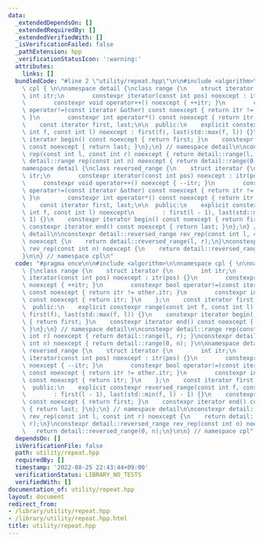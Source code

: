```yaml
---
data:
  _extendedDependsOn: []
  _extendedRequiredBy: []
  _extendedVerifiedWith: []
  _isVerificationFailed: false
  _pathExtension: hpp
  _verificationStatusIcon: ':warning:'
  attributes:
    links: []
  bundledCode: "#line 2 \"utility/repeat.hpp\"\n\n#include <algorithm>\n\nnamespace\
    \ cpl { \n\nnamespace detail {\nclass range {\n    struct iterator {\n       \
    \ int itr;\n        constexpr iterator(const int pos) noexcept : itr(pos) {}\n\
    \        constexpr void operator++() noexcept { ++itr; }\n        constexpr bool\
    \ operator!=(const iterator &other) const noexcept { return itr != other.itr;\
    \ }\n        constexpr int operator*() const noexcept { return itr; }\n    };\n\
    \    const iterator first, last;\n\n  public:\n    explicit constexpr range(const\
    \ int f, const int l) noexcept : first(f), last(std::max(f, l)) {}\n    constexpr\
    \ iterator begin() const noexcept { return first; }\n    constexpr iterator end()\
    \ const noexcept { return last; }\n};\n} // namespace detail\n\nconstexpr detail::range\
    \ rep(const int l, const int r) noexcept { return detail::range(l, r); }\nconstexpr\
    \ detail::range rep(const int n) noexcept { return detail::range(0, n); }\n\n\
    namespace detail {\nclass reversed_range {\n    struct iterator {\n        int\
    \ itr;\n        constexpr iterator(const int pos) noexcept : itr(pos) {}\n   \
    \     constexpr void operator++() noexcept { --itr; }\n        constexpr bool\
    \ operator!=(const iterator &other) const noexcept { return itr != other.itr;\
    \ }\n        constexpr int operator*() const noexcept { return itr; }\n    };\n\
    \    const iterator first, last;\n\n  public:\n    explicit constexpr reversed_range(const\
    \ int f, const int l) noexcept\n        : first(l - 1), last(std::min(f, l) -\
    \ 1) {}\n    constexpr iterator begin() const noexcept { return first; }\n   \
    \ constexpr iterator end() const noexcept { return last; }\n};\n} // namespace\
    \ detail\n\nconstexpr detail::reversed_range rev_rep(const int l, const int r)\
    \ noexcept {\n    return detail::reversed_range(l, r);\n}\nconstexpr detail::reversed_range\
    \ rev_rep(const int n) noexcept {\n    return detail::reversed_range(0, n);\n\
    }\n\n} // namespace cpl\n"
  code: "#pragma once\n\n#include <algorithm>\n\nnamespace cpl { \n\nnamespace detail\
    \ {\nclass range {\n    struct iterator {\n        int itr;\n        constexpr\
    \ iterator(const int pos) noexcept : itr(pos) {}\n        constexpr void operator++()\
    \ noexcept { ++itr; }\n        constexpr bool operator!=(const iterator &other)\
    \ const noexcept { return itr != other.itr; }\n        constexpr int operator*()\
    \ const noexcept { return itr; }\n    };\n    const iterator first, last;\n\n\
    \  public:\n    explicit constexpr range(const int f, const int l) noexcept :\
    \ first(f), last(std::max(f, l)) {}\n    constexpr iterator begin() const noexcept\
    \ { return first; }\n    constexpr iterator end() const noexcept { return last;\
    \ }\n};\n} // namespace detail\n\nconstexpr detail::range rep(const int l, const\
    \ int r) noexcept { return detail::range(l, r); }\nconstexpr detail::range rep(const\
    \ int n) noexcept { return detail::range(0, n); }\n\nnamespace detail {\nclass\
    \ reversed_range {\n    struct iterator {\n        int itr;\n        constexpr\
    \ iterator(const int pos) noexcept : itr(pos) {}\n        constexpr void operator++()\
    \ noexcept { --itr; }\n        constexpr bool operator!=(const iterator &other)\
    \ const noexcept { return itr != other.itr; }\n        constexpr int operator*()\
    \ const noexcept { return itr; }\n    };\n    const iterator first, last;\n\n\
    \  public:\n    explicit constexpr reversed_range(const int f, const int l) noexcept\n\
    \        : first(l - 1), last(std::min(f, l) - 1) {}\n    constexpr iterator begin()\
    \ const noexcept { return first; }\n    constexpr iterator end() const noexcept\
    \ { return last; }\n};\n} // namespace detail\n\nconstexpr detail::reversed_range\
    \ rev_rep(const int l, const int r) noexcept {\n    return detail::reversed_range(l,\
    \ r);\n}\nconstexpr detail::reversed_range rev_rep(const int n) noexcept {\n \
    \   return detail::reversed_range(0, n);\n}\n\n} // namespace cpl"
  dependsOn: []
  isVerificationFile: false
  path: utility/repeat.hpp
  requiredBy: []
  timestamp: '2022-08-25 22:43:44+09:00'
  verificationStatus: LIBRARY_NO_TESTS
  verifiedWith: []
documentation_of: utility/repeat.hpp
layout: document
redirect_from:
- /library/utility/repeat.hpp
- /library/utility/repeat.hpp.html
title: utility/repeat.hpp
---
```

